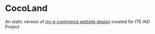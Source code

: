 # CocoLand
 An static version of [my e-commerce website design](https://github.com/dodieboy/ITE_IAD_Project/) created for ITE IAD Project
